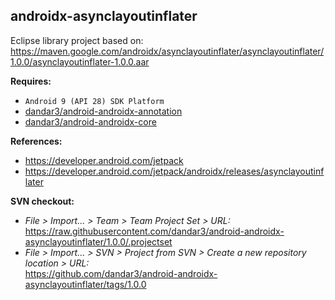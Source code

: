 ## androidx-asynclayoutinflater

Eclipse library project based on:<br/>
https://maven.google.com/androidx/asynclayoutinflater/asynclayoutinflater/1.0.0/asynclayoutinflater-1.0.0.aar

**Requires:**
- `Android 9 (API 28) SDK Platform`
- [dandar3/android-androidx-annotation](https://github.com/dandar3/android-androidx-annotation/tree/1.0.0)
- [dandar3/android-androidx-core](https://github.com/dandar3/android-androidx-core/tree/1.0.0)

**References:**
- https://developer.android.com/jetpack
- https://developer.android.com/jetpack/androidx/releases/asynclayoutinflater

**SVN checkout:**
- _File > Import... > Team > Team Project Set > URL:_<br/>
  https://raw.githubusercontent.com/dandar3/android-androidx-asynclayoutinflater/1.0.0/.projectset
- _File > Import... > SVN > Project from SVN > Create a new repository location > URL:_<br/>
  https://github.com/dandar3/android-androidx-asynclayoutinflater/tags/1.0.0
